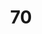 ---
title: "70"
imageurl: "../src/content/thumbnail/70.webp"
dwnurl: "https://imgs1.thamizhnation.org/70.jpg"
tags: ['thalaivar']
---